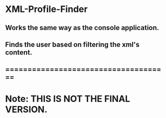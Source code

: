 # XML-Profile-Finder

## Works the same way as the console application. 
## Finds the user based on filtering the xml's content.
## =====================================

# Note: THIS IS NOT THE FINAL VERSION.
